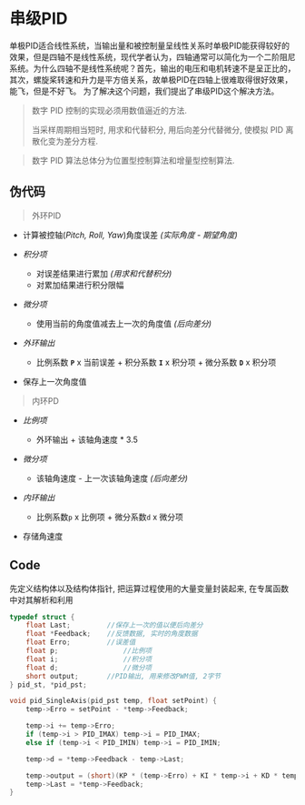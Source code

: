 # 串级PID
单极PID适合线性系统，当输出量和被控制量呈线性关系时单极PID能获得较好的效果，但是四轴不是线性系统，现代学者认为，四轴通常可以简化为一个二阶阻尼系统。为什么四轴不是线性系统呢？首先，输出的电压和电机转速不是呈正比的，其次，螺旋桨转速和升力是平方倍关系，故单极PID在四轴上很难取得很好效果，能飞，但是不好飞。
为了解决这个问题，我们提出了串级PID这个解决方法。

> 数字 PID 控制的实现必须用数值逼近的方法.
> 
> 当采样周期相当短时, 用求和代替积分, 用后向差分代替微分, 使模拟 PID 离散化变为差分方程.

> 数字 PID 算法总体分为位置型控制算法和增量型控制算法.

## 伪代码
> 外环PID

- 计算被控轴(*Pitch, Roll, Yaw*)角度误差 *(实际角度 - 期望角度)*

* *积分项*

	- 对误差结果进行累加 *(用求和代替积分)*
	- 对累加结果进行积分限幅

* *微分项*

	- 使用当前的角度值减去上一次的角度值 *(后向差分)*

* *外环输出*

	- 比例系数 **`P`** x 当前误差 + 积分系数 **`I`** x 积分项 + 微分系数 **`D`** x 积分项
- 保存上一次角度值

> 内环PD

* *比例项*

	- 外环输出 + 该轴角速度 * 3.5
* *微分项*

	- 该轴角速度 - 上一次该轴角速度 *(后向差分)*

* *内环输出*

	- 比例系数`p` x 比例项 + 微分系数`d` x 微分项

- 存储角速度

## Code

先定义结构体以及结构体指针, 把运算过程使用的大量变量封装起来, 在专属函数中对其解析和利用
``` c
typedef struct {
    float Last;			//保存上一次的值以便后向差分
    float *Feedback;	//反馈数据, 实时的角度数据
    float Erro;			//误差值
    float p;				//比例项
    float i;				//积分项
    float d;				//微分项
    short output;		//PID输出, 用来修改PWM值, 2字节
} pid_st, *pid_pst;
```


``` c
void pid_SingleAxis(pid_pst temp, float setPoint) {
    temp->Erro = setPoint - *temp->Feedback;

    temp->i += temp->Erro;
    if (temp->i > PID_IMAX) temp->i = PID_IMAX;
    else if (temp->i < PID_IMIN) temp->i = PID_IMIN;

    temp->d = *temp->Feedback - temp->Last;

    temp->output = (short)(KP * (temp->Erro) + KI * temp->i + KD * temp->d);
    temp->Last = *temp->Feedback;
}
```
